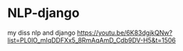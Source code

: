 # NLP-django
my diss nlp and django
https://youtu.be/6K83dgjkQNw?list=PL0lO_mIqDDFXx5_8RmAqAmD_Cdb9DV-H5&t=1506
